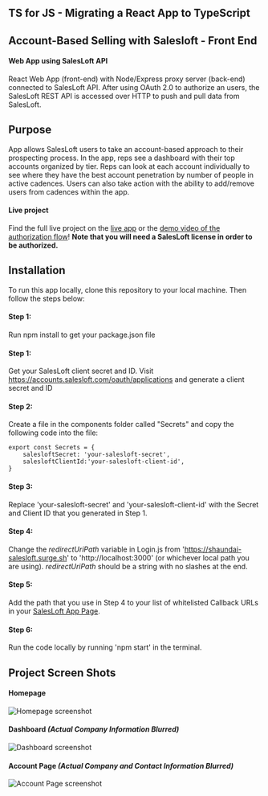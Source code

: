 ## TS for JS - Migrating a React App to TypeScript

## Account-Based Selling with Salesloft - Front End

#### Web App using SalesLoft API

React Web App (front-end) with Node/Express proxy server (back-end) connected to SalesLoft API.  After using OAuth 2.0 to authorize an users, the SalesLoft REST API is accessed over HTTP to push and pull data from SalesLoft.

## Purpose
App allows SalesLoft users to take an account-based approach to their prospecting process.  In the app, reps see a dashboard with their top accounts organized by tier.  Reps can look at each account individually to see where they have the best account penetration by number of people in active cadences.  Users can also take action with the ability to add/remove users from cadences within the app.

#### Live project

Find the full live project on the [live app](https://shaundai-salesloft.surge.sh) or the [demo video of the authorization flow](https://share.vidyard.com/watch/SJDNmtNSmnPKhrdraGQTNM?)!  **Note that you will need a SalesLoft license in order to be authorized.**

## Installation
To run this app locally, clone this repository to your local machine.  Then follow the steps below:

#### Step 1:
Run npm install to get your package.json file

#### Step 1:
Get your SalesLoft client secret and ID.  Visit https://accounts.salesloft.com/oauth/applications and generate a client secret and ID

#### Step 2:
Create a file in the components folder called "Secrets" and copy the following code into the file:


    export const Secrets = {
        salesloftSecret: 'your-salesloft-secret',
        salesloftClientId:'your-salesloft-client-id',
    }


#### Step 3:
Replace 'your-salesloft-secret' and 'your-salesloft-client-id' with the Secret and Client ID that you generated in Step 1.

#### Step 4:
Change the *redirectUriPath* variable in Login.js from 'https://shaundai-salesloft.surge.sh' to 'http://localhost:3000' (or whichever local path you are using).  *redirectUriPath* should be a string with no slashes at the end.

#### Step 5:
Add the path that you use in Step 4 to your list of whitelisted Callback URLs in your [SalesLoft App Page](https://accounts.salesloft.com/oauth/applications).

#### Step 6:
Run the code locally by running 'npm start' in the terminal.


## Project Screen Shots

#### Homepage
![Homepage screenshot](./public/images/homepage.png?raw=true "Homepage")

#### Dashboard *(Actual Company Information Blurred)*
![Dashboard screenshot](./public/images/dashboard.png?raw=true "Dashboard")

#### Account Page *(Actual Company and Contact Information Blurred)*
![Account Page screenshot](./public/images/account-page.png?raw=true "Account Page")